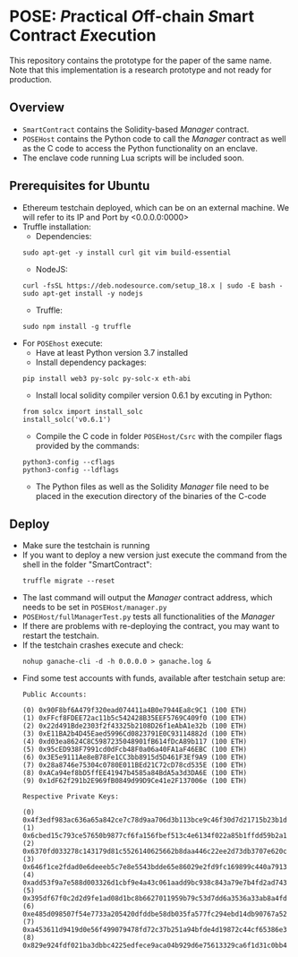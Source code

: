 # POSE: *P*ractical *O*ff-chain *S*mart Contract *E*xecution
This repository contains the prototype for the paper of the same name. Note that this implementation is a research prototype and not ready for production.

## Overview
- `SmartContract` contains the Solidity-based *Manager* contract.
- `POSEHost` contains the Python code to call the *Manager* contract as well as the C code to access the Python functionality on an enclave.
- The enclave code running Lua scripts will be included soon.

## Prerequisites for Ubuntu
- Ethereum testchain deployed, which can be on an external machine. We will refer to its IP and Port by <0.0.0.0:0000>
- Truffle installation:
	- Dependencies:  
    ```
	sudo apt-get -y install curl git vim build-essential
	```
	- NodeJS:  
	```
	curl -fsSL https://deb.nodesource.com/setup_18.x | sudo -E bash -
	sudo apt-get install -y nodejs
	```
	- Truffle:  
	```
	sudo npm install -g truffle
	```
- For `POSEhost` execute:
	- Have at least Python version 3.7 installed
	- Install dependency packages:  
	```
	pip install web3 py-solc py-solc-x eth-abi
	```
	- Install local solidity compiler version 0.6.1 by excuting in Python:
	```
	from solcx import install_solc
	install_solc('v0.6.1')
	```
	- Compile the C code in folder `POSEHost/Csrc` with the compiler flags provided by the commands:
	```
	python3-config --cflags
	python3-config --ldflags
	```
	- The Python files as well as the Solidity *Manager* file need to be placed in the execution directory of the binaries of the C-code

## Deploy
- Make sure the testchain is running
- If you want to deploy a new version just execute the command from the shell in the folder "SmartContract":
	```
	truffle migrate --reset
	```
- The last command will output the *Manager* contract address, which needs to be set in `POSEHost/manager.py`
- `POSEHost/fullManagerTest.py` tests all functionalities of the *Manager*
- If there are problems with re-deploying the contract, you may want to restart the testchain.
- If the testchain crashes execute and check:
	```
	nohup ganache-cli -d -h 0.0.0.0 > ganache.log &
	```
- Find some test accounts with funds, available after testchain setup are:
	```
	Public Accounts:

	(0) 0x90F8bf6A479f320ead074411a4B0e7944Ea8c9C1 (100 ETH)
	(1) 0xFFcf8FDEE72ac11b5c542428B35EEF5769C409f0 (100 ETH)
	(2) 0x22d491Bde2303f2f43325b2108D26f1eAbA1e32b (100 ETH)
	(3) 0xE11BA2b4D45Eaed5996Cd0823791E0C93114882d (100 ETH)
	(4) 0xd03ea8624C8C5987235048901fB614fDcA89b117 (100 ETH)
	(5) 0x95cED938F7991cd0dFcb48F0a06a40FA1aF46EBC (100 ETH)
	(6) 0x3E5e9111Ae8eB78Fe1CC3bb8915d5D461F3Ef9A9 (100 ETH)
	(7) 0x28a8746e75304c0780E011BEd21C72cD78cd535E (100 ETH)
	(8) 0xACa94ef8bD5ffEE41947b4585a84BdA5a3d3DA6E (100 ETH)
	(9) 0x1dF62f291b2E969fB0849d99D9Ce41e2F137006e (100 ETH)

	Respective Private Keys:

	(0) 0x4f3edf983ac636a65a842ce7c78d9aa706d3b113bce9c46f30d7d21715b23b1d
	(1) 0x6cbed15c793ce57650b9877cf6fa156fbef513c4e6134f022a85b1ffdd59b2a1
	(2) 0x6370fd033278c143179d81c5526140625662b8daa446c22ee2d73db3707e620c
	(3) 0x646f1ce2fdad0e6deeeb5c7e8e5543bdde65e86029e2fd9fc169899c440a7913
	(4) 0xadd53f9a7e588d003326d1cbf9e4a43c061aadd9bc938c843a79e7b4fd2ad743
	(5) 0x395df67f0c2d2d9fe1ad08d1bc8b6627011959b79c53d7dd6a3536a33ab8a4fd
	(6) 0xe485d098507f54e7733a205420dfddbe58db035fa577fc294ebd14db90767a52
	(7) 0xa453611d9419d0e56f499079478fd72c37b251a94bfde4d19872c44cf65386e3
	(8) 0x829e924fdf021ba3dbbc4225edfece9aca04b929d6e75613329ca6f1d31c0bb4
	```
